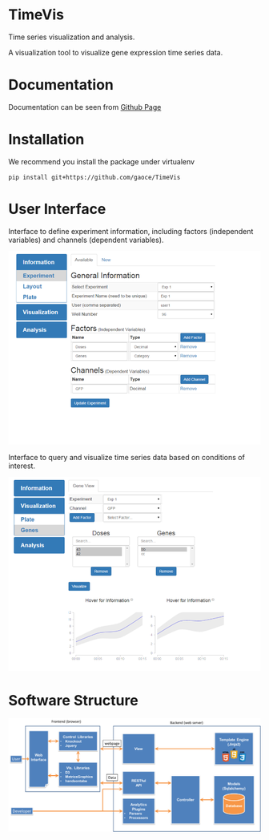 # TimeVis
Time series visualization and analysis. 

A visualization tool to visualize gene expression time series data.

# Documentation

Documentation can be seen from [Github Page](http://gaoce.github.io/TimeVis)

# Installation

We recommend you install the package under virtualenv

    pip install git+https://github.com/gaoce/TimeVis

# User Interface
Interface to define experiment information, including factors (independent
variables) and channels (dependent variables).

![Experiment Information](/docs/images/experiment.png)

<!--
Interface to define experimental conditions, namely the levels of factors for
each well in the plates.

![Layout Information](/docs/images/layout.png)
-->

Interface to query and visualize time series data based on conditions of
interest.

![Visualization](/docs/images/gene_vis.png)

# Software Structure

![Structure](/docs/images/arch.png)
